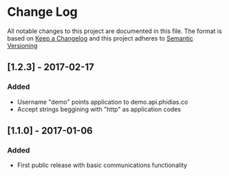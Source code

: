 # Change Log
All notable changes to this project are documented in this file.
The format is based on [Keep a Changelog](http://keepachangelog.com/)
and this project adheres to [Semantic Versioning](http://semver.org/)

## [1.2.3] - 2017-02-17
### Added
- Username "demo" points application to demo.api.phidias.co 
- Accept strings beggining with "http" as application codes

## [1.1.0] - 2017-01-06
### Added
- First public release with basic communications functionality